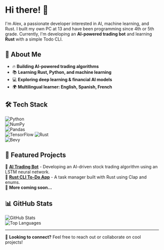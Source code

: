 # Hi there! 👋  

I'm Alex, a passionate developer interested in AI, machine learning, and Rust. I built my own PC at 13 and have been programming since 4th or 5th grade. Currently, I'm developing an **AI-powered trading bot** and learning **Rust** with a simple Todo CLI.  

## 🚀 About Me  
- 🔥 **Building AI-powered trading algorithms**  
- 📚 **Learning Rust, Python, and machine learning**  
- 💻 **Exploring deep learning & financial AI models**  
- 🌍 **Multilingual learner: English, Spanish, French**  

## 🛠 Tech Stack  
![Python](https://img.shields.io/badge/Python-3776AB?style=for-the-badge&logo=python&logoColor=white)  
![NumPy](https://img.shields.io/badge/NumPy-013243?style=for-the-badge&logo=numpy&logoColor=white)  
![Pandas](https://img.shields.io/badge/Pandas-150458?style=for-the-badge&logo=pandas&logoColor=white)  
![TensorFlow](https://img.shields.io/badge/TensorFlow-FF6F00?style=for-the-badge&logo=tensorflow&logoColor=white)
![Rust](https://img.shields.io/badge/Rust-000000?style=for-the-badge&logo=rust&logoColor=white)  
![Bevy](https://img.shields.io/badge/Bevy-FA4F00?style=for-the-badge&logo=bevy&logoColor=white)


## 📌 Featured Projects  
🔹 **[AI Trading Bot](https://github.com/your-username/ai-trading-bot)** - Developing an AI-driven stock trading algorithm using an LSTM neural network.  
🔹 **[Rust CLI To-Do App](https://github.com/your-username/rust-todo-cli)** - A task manager built with Rust using Clap and enums.  
🔹 **More coming soon...**  

## 📊 GitHub Stats  
![GitHub Stats](https://github-readme-stats.vercel.app/api?username=arefermat&show_icons=true&theme=dark)  
![Top Languages](https://github-readme-stats.vercel.app/api/top-langs/?username=arefermat&layout=compact&theme=dark)  

---

💬 **Looking to connect?** Feel free to reach out or collaborate on cool projects!  

